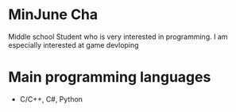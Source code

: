 # MinJune Cha 
Middle school Student who is very interested in programming.
I am especially interested at game devloping

# Main programming languages
* C/C++, C#, Python




